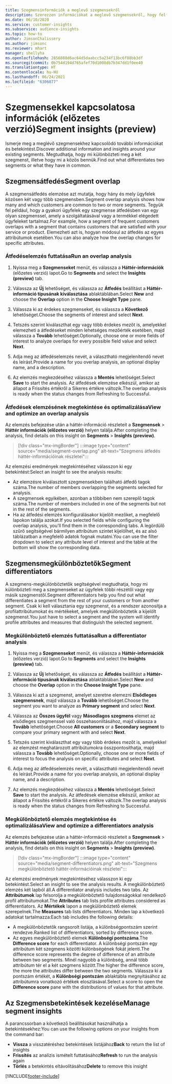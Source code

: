 ```yaml
---
title: Szegmensinformációk a meglevő szegmensekről
description: Szerezzen információkat a meglevő szegmensekről, hogy felfedezhesse a különbségeket és egyezéseket.
ms.date: 06/10/2020
ms.service: customer-insights
ms.subservice: audience-insights
ms.topic: how-to
author: JimsonChalissery
ms.author: jimsonc
ms.reviewer: mhart
manager: shellyha
ms.openlocfilehash: 2856888d6ac64d5daabcc5a234f13bc6f88bb3df
ms.sourcegitcommit: 0b754d194d765afef70d1008db7b347dd1f0ee40
ms.translationtype: HT
ms.contentlocale: hu-HU
ms.lasthandoff: 06/24/2021
ms.locfileid: "6306077"
---
```

# <a name="segment-insights-preview"></a><span data-ttu-id="ad2da-103">Szegmensekkel kapcsolatosa információk (előzetes verzió)</span><span class="sxs-lookup"><span data-stu-id="ad2da-103">Segment insights (preview)</span></span>

<span data-ttu-id="ad2da-104">Ismerje meg a meglévő szegmensekhez kapcsolódó további információkat és betekintést.</span><span class="sxs-lookup"><span data-stu-id="ad2da-104">Discover additional information and insights around your existing segments.</span></span> <span data-ttu-id="ad2da-105">Megtudhatja, hogy mi különbözteti meg a két szegmenst, illetve hogy mi a közös bennük.</span><span class="sxs-lookup"><span data-stu-id="ad2da-105">Find out what differentiates two segments or what they have in common.</span></span>

## <a name="segment-overlap"></a><span data-ttu-id="ad2da-106">Szegmensátfedés</span><span class="sxs-lookup"><span data-stu-id="ad2da-106">Segment overlap</span></span>

<span data-ttu-id="ad2da-107">A szegmensátfedés elemzése azt mutatja, hogy hány és mely ügyfelek közösen két vagy több szegmensben.</span><span class="sxs-lookup"><span data-stu-id="ad2da-107">Segment overlap analysis shows how many and which customers are common to two or more segments.</span></span> <span data-ttu-id="ad2da-108">Tegyük fel például, hogy a gyakori ügyfelek egy szegmense átfedésben van egy olyan szegmenssel, amely a szolgáltatásával vagy a termékkel elégedett ügyfeleket tartalmaz.</span><span class="sxs-lookup"><span data-stu-id="ad2da-108">For example, how a segment of frequent customers overlaps with a segment that contains customers that are satisfied with your service or product.</span></span>
<span data-ttu-id="ad2da-109">Elemezheti azt is, hogyan módosul az átfedés az egyes attribútumok esetében.</span><span class="sxs-lookup"><span data-stu-id="ad2da-109">You can also analyze how the overlap changes for specific attributes.</span></span>

### <a name="run-an-overlap-analysis"></a><span data-ttu-id="ad2da-110">Átfedéselemzés futtatása</span><span class="sxs-lookup"><span data-stu-id="ad2da-110">Run an overlap analysis</span></span>

1. <span data-ttu-id="ad2da-111">Nyissa meg a **Szegmenseket** menüt, és válassza a **Háttér-információk** (előzetes verzió) lapot.</span><span class="sxs-lookup"><span data-stu-id="ad2da-111">Go to **Segments** and select the **Insights (preview)** tab.</span></span>

1. <span data-ttu-id="ad2da-112">Válassza az **Új** lehetőséget, és válassza az **Átfedés** beállítást a **Háttér-információ típusának kiválasztása** ablaktáblában.</span><span class="sxs-lookup"><span data-stu-id="ad2da-112">Select **New** and choose the **Overlap** option in the **Choose Insight Type** pane.</span></span>

1. <span data-ttu-id="ad2da-113">Válassza ki az érdekes szegmenseket, és válassza a **Következő** lehetőséget.</span><span class="sxs-lookup"><span data-stu-id="ad2da-113">Choose the segments of interest and select **Next**.</span></span>

1. <span data-ttu-id="ad2da-114">Tetszés szerint kiválaszthat egy vagy több érdekes mezőt is, amelyekkel elemezheti a átfedéseket minden lehetséges mezőérték esetében, majd válassza a **Tovább** lehetőséget.</span><span class="sxs-lookup"><span data-stu-id="ad2da-114">Optionally, choose one or more fields of interest to analyze overlaps for every possible field value and select **Next**.</span></span>

1. <span data-ttu-id="ad2da-115">Adja meg az átfedéselemzés nevét, a választható megjelenítendő nevet és leírást.</span><span class="sxs-lookup"><span data-stu-id="ad2da-115">Provide a name for you overlap analysis, an optional display name, and a description.</span></span>

1. <span data-ttu-id="ad2da-116">Az elemzés megkezdéséhez válassza a **Mentés** lehetőséget.</span><span class="sxs-lookup"><span data-stu-id="ad2da-116">Select **Save** to start the analysis.</span></span> <span data-ttu-id="ad2da-117">Az átfedések elemzése elkészül, amikor az állapot a Frissítés értékről a Sikeres értékre változik.</span><span class="sxs-lookup"><span data-stu-id="ad2da-117">The overlap analysis is ready when the status changes from Refreshing to Successful.</span></span>

### <a name="view-and-optimize-an-overlap-analysis"></a><span data-ttu-id="ad2da-118">Átfedések elemzésének megtekintése és optimalizálása</span><span class="sxs-lookup"><span data-stu-id="ad2da-118">View and optimize an overlap analysis</span></span>

<span data-ttu-id="ad2da-119">Az elemzés befejezése után a háttér-információ részleteit a **Szegmensek** > **Háttér információk (előzetes verzió)** helyen találja.</span><span class="sxs-lookup"><span data-stu-id="ad2da-119">After completing the analysis, find details on this insight on **Segments** > **Insights (preview)**.</span></span>

> [!div class="mx-imgBorder"]
> :::image type="content" source="media/segment-overlap.png" alt-text="Szegmens átfedés háttér-információinak részletei":::

<span data-ttu-id="ad2da-121">Az elemzési eredmények megtekintéséhez válasszon ki egy betekintést:</span><span class="sxs-lookup"><span data-stu-id="ad2da-121">Select an insight to see the analysis results:</span></span>

- <span data-ttu-id="ad2da-122">Az elemzésre kiválasztott szegmensekben található átfedő tagok száma.</span><span class="sxs-lookup"><span data-stu-id="ad2da-122">The number of members overlapping the segments selected for analysis.</span></span>
- <span data-ttu-id="ad2da-123">A szegmensek egyikében, azonban a többiben nem szereplő tagok száma.</span><span class="sxs-lookup"><span data-stu-id="ad2da-123">The number of members included in one of the segments but not in the rest of the segments.</span></span>
- <span data-ttu-id="ad2da-124">Ha az átfedési elemzés konfigurálásakor kijelölt mezőket, a megfelelő lapokon találja azokat.</span><span class="sxs-lookup"><span data-stu-id="ad2da-124">If you selected fields while configuring the overlap analysis, you'll find them in the corresponding tabs.</span></span> <span data-ttu-id="ad2da-125">A legördülő szűrő segítségével bármilyen attribútum szintet kijelölhet, és az alsó táblázatban a megfelelő adatok fognak mutatni.</span><span class="sxs-lookup"><span data-stu-id="ad2da-125">You can use the filter dropdown to select any attribute level of interest and the table at the bottom will show the corresponding data.</span></span>

## <a name="segment-differentiators"></a><span data-ttu-id="ad2da-126">Szegmensmegkülönböztetők</span><span class="sxs-lookup"><span data-stu-id="ad2da-126">Segment differentiators</span></span>

<span data-ttu-id="ad2da-127">A szegmens-megkülönböztetők segítségével megtudhatja, hogy mi különbözteti meg a szegmenseket az ügyfelek többi részétől vagy egy másik szegmenstől.</span><span class="sxs-lookup"><span data-stu-id="ad2da-127">Segment differentiators help you find out what differentiates a segment from the rest of your customers or from another segment.</span></span> <span data-ttu-id="ad2da-128">Csak ki kell választania egy szegmenst, és a rendszer azonosítja a profilattribútumokat és mértékeket, amelyek megkülönböztetik a kijelölt szegmenst.</span><span class="sxs-lookup"><span data-stu-id="ad2da-128">You just have to select a segment and the system will identify profile attributes and measures that distinguish the selected segment.</span></span>

### <a name="run-a-differentiator-analysis"></a><span data-ttu-id="ad2da-129">Megkülönböztető elemzés futtatása</span><span class="sxs-lookup"><span data-stu-id="ad2da-129">Run a differentiator analysis</span></span>

1. <span data-ttu-id="ad2da-130">Nyissa meg a **Szegmenseket** menüt, és válassza a **Háttér-információk** (előzetes verzió) lapot.</span><span class="sxs-lookup"><span data-stu-id="ad2da-130">Go to **Segments** and select the **Insights (preview)** tab.</span></span>

1. <span data-ttu-id="ad2da-131">Válassza az **Új** lehetőséget, és válassza az **Átfedés** beállítást a **Háttér-információ típusának kiválasztása** ablaktáblában.</span><span class="sxs-lookup"><span data-stu-id="ad2da-131">Select **New** and choose the **Overlap** option in the **Choose Insight Type** pane.</span></span>

1. <span data-ttu-id="ad2da-132">Válassza ki azt a szegmenst, amelyet szeretne elemezni **Elsődleges szegmensnek**, majd válassza a **Tovább** lehetőséget.</span><span class="sxs-lookup"><span data-stu-id="ad2da-132">Choose the segment you want to analyze as **Primary segment** and select **Next**.</span></span>

1. <span data-ttu-id="ad2da-133">Válassza az **Összes ügyfél** vagy **Másodlagos szegmens** elemet az elsődleges szegmenssel való összehasonlításához, majd válassza a **Tovább** lehetőséget.</span><span class="sxs-lookup"><span data-stu-id="ad2da-133">Choose **All customers** or a **Secondary segment** to compare your primary segment with and select **Next**.</span></span>

1. <span data-ttu-id="ad2da-134">Tetszés szerint kiválaszthat egy vagy több érdekes mezőt is, amelyekkel az elemzést meghatározott attribútumokra összpontosíthatja, majd válassza a **Tovább** lehetőséget.</span><span class="sxs-lookup"><span data-stu-id="ad2da-134">Optionally, choose one or more fields of interest to focus the analysis on specific attributes and select **Next**.</span></span>

1. <span data-ttu-id="ad2da-135">Adja meg az átfedéselemzés nevét, a választható megjelenítendő nevet és leírást.</span><span class="sxs-lookup"><span data-stu-id="ad2da-135">Provide a name for you overlap analysis, an optional display name, and a description.</span></span>

1. <span data-ttu-id="ad2da-136">Az elemzés megkezdéséhez válassza a **Mentés** lehetőséget.</span><span class="sxs-lookup"><span data-stu-id="ad2da-136">Select **Save** to start the analysis.</span></span> <span data-ttu-id="ad2da-137">Az átfedések elemzése elkészül, amikor az állapot a Frissítés értékről a Sikeres értékre változik.</span><span class="sxs-lookup"><span data-stu-id="ad2da-137">The overlap analysis is ready when the status changes from Refreshing to Successful.</span></span>

### <a name="view-and-optimize-a-differentiators-analysis"></a><span data-ttu-id="ad2da-138">Megkülönböztető elemzés megtekintése és optimalizálása</span><span class="sxs-lookup"><span data-stu-id="ad2da-138">View and optimize a differentiators analysis</span></span>

<span data-ttu-id="ad2da-139">Az elemzés befejezése után a háttér-információ részleteit a **Szegmensek** > **Háttér információk (előzetes verzió)** helyen találja.</span><span class="sxs-lookup"><span data-stu-id="ad2da-139">After completing the analysis, find details on this insight on **Segments** > **Insights (preview)**.</span></span>

> [!div class="mx-imgBorder"]
> :::image type="content" source="media/segment-differentiators.png" alt-text="Szegmens megkülönböztető háttér-információinak részletei":::

<span data-ttu-id="ad2da-141">Az elemzési eredmények megtekintéséhez válasszon ki egy betekintést.</span><span class="sxs-lookup"><span data-stu-id="ad2da-141">Select an insight to see the analysis results.</span></span> <span data-ttu-id="ad2da-142">A megkülönböztető elemzés két lapból áll.</span><span class="sxs-lookup"><span data-stu-id="ad2da-142">A differentiator analysis includes two tabs.</span></span> <span data-ttu-id="ad2da-143">Az **Attribútumok** lap felsorolja a megkülönböztető tulajdonságokkal rendelkező profil attribútumokat.</span><span class="sxs-lookup"><span data-stu-id="ad2da-143">The **Attributes** tab lists profile attributes considered as differentiators.</span></span> <span data-ttu-id="ad2da-144">Az **Mértékek** lapon a megkülönböztető elemek szerepelnek.</span><span class="sxs-lookup"><span data-stu-id="ad2da-144">The **Measures** tab lists differentiators.</span></span> <span data-ttu-id="ad2da-145">Minden lap a következő adatokat tartalmazza:</span><span class="sxs-lookup"><span data-stu-id="ad2da-145">Each tab includes the following details:</span></span>

- <span data-ttu-id="ad2da-146">A megkülönböztetők rangsorolt listája, a különbségpontszám szerint rendezve.</span><span class="sxs-lookup"><span data-stu-id="ad2da-146">Ranked list of differentiators, sorted by difference score.</span></span>
- <span data-ttu-id="ad2da-147">Az egyes megkülönböztető elemek **Különbségi pontszáma**.</span><span class="sxs-lookup"><span data-stu-id="ad2da-147">The **Difference score** for each differentiator.</span></span> <span data-ttu-id="ad2da-148">A különbségi pontszám egy attribútum két szegmens közötti különbségének fokát jelenti.</span><span class="sxs-lookup"><span data-stu-id="ad2da-148">The difference score represents the degree of difference of an attribute between two segments.</span></span> <span data-ttu-id="ad2da-149">Minél nagyobb a különbség, annál több attribútum tér el a két szegmens között.</span><span class="sxs-lookup"><span data-stu-id="ad2da-149">The higher the difference score, the more the attributes differ between the two segments.</span></span> <span data-ttu-id="ad2da-150">Válassza ki a pontszám értékét, a **Különbségi pontszám** ablaktábla megnyitásához az attribútumra vonatkozó értékek eloszlásával.</span><span class="sxs-lookup"><span data-stu-id="ad2da-150">Select a score to open the **Difference score** pane with the distributions of values for that attribute.</span></span>

## <a name="manage-segment-insights"></a><span data-ttu-id="ad2da-151">Az Szegmensbetekintések kezelése</span><span class="sxs-lookup"><span data-stu-id="ad2da-151">Manage segment insights</span></span>

<span data-ttu-id="ad2da-152">A parancssorban a következő beállításokat használhatja a betekintésekhez:</span><span class="sxs-lookup"><span data-stu-id="ad2da-152">You can use the following options on your insights from the command bar:</span></span>

- <span data-ttu-id="ad2da-153">**Vissza** a visszatéréshez betekintések listájához</span><span class="sxs-lookup"><span data-stu-id="ad2da-153">**Back** to return the list of insights</span></span>
- <span data-ttu-id="ad2da-154">**Frissítés** az analízis ismételt futtatásához</span><span class="sxs-lookup"><span data-stu-id="ad2da-154">**Refresh** to run the analysis again</span></span>
- <span data-ttu-id="ad2da-155">**Törlés** a betekintés eltávolításához</span><span class="sxs-lookup"><span data-stu-id="ad2da-155">**Delete** to remove this insight</span></span>


[!INCLUDE[footer-include](../includes/footer-banner.md)]